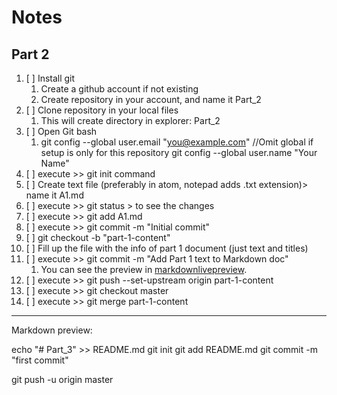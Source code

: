 # Notes
## Part 2

1. [ ] Install git
	1. Create a github account if not existing
	2. Create repository in your account, and name it Part_2
2. [ ] Clone repository in your local files
	1. This will create directory in explorer: Part_2
3. [ ] Open Git bash
	1. git config --global user.email "you@example.com"  //Omit global if setup is only for this repository
  		git config --global user.name "Your Name"
4. [ ] execute >> git init command
5. [ ] Create text file (preferably in atom, notepad adds .txt extension)> name it A1.md
6. [ ] execute >> git status > to see the changes
7. [ ] execute >> git add A1.md
8. [ ] execute >> git commit -m "Initial commit"
9. [ ] git checkout -b "part-1-content"
10. [ ] Fill up the file with the info of part 1 document (just text and titles)
11. [ ] execute >> git commit -m "Add Part 1 text to Markdown doc"
	1. You can see the preview in [markdownlivepreview](http://markdownlivepreview.com/).
12. [ ] execute >> git push --set-upstream origin part-1-content
13. [ ] execute >> git checkout master
14. [ ] execute >> git merge part-1-content


-------------------------
Markdown preview:


echo "# Part_3" >> README.md
git init
git add README.md
git commit -m "first commit"

git push -u origin master
